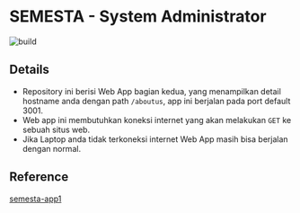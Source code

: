 # SEMESTA - System Administrator
![build](https://app.travis-ci.com/islamyakin/semesta-app2.svg?token=Atj2W1tzBfZmJuHYsvfS&branch=main)
## Details
- Repository ini berisi Web App bagian kedua, yang menampilkan detail hostname anda dengan path ```/aboutus```, app ini berjalan pada port default 3001.
- Web app ini membutuhkan koneksi internet yang akan melakukan ```GET``` ke sebuah situs web.
- Jika Laptop anda tidak terkoneksi internet Web App masih bisa berjalan dengan normal.

## Reference
[semesta-app1](https://github.com/islamyakin/semesta-app1)

